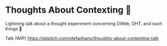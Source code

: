 # Thoughts About Contexting 🤔

Lightning talk about a thought experiment concerning DWeb, DHT, and such things 🤔

Talk (WIP) https://gitpitch.com/stefanhans/thoughts-about-contexting-talk